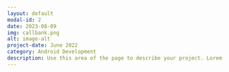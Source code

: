 ```yaml
---
layout: default
modal-id: 2
date: 2023-08-09
img: callbank.png
alt: image-alt
project-date: June 2022
category: Android Development
description: Use this area of the page to describe your project. Lorem ipsum dolor sit amet, consectetur adipisicing elit. Mollitia neque assumenda ipsam nihil, molestias magnam, recusandae quos quis inventore quisquam velit asperiores, vitae? Reprehenderit soluta, eos quod consequuntur itaque. Nam.
---
```


